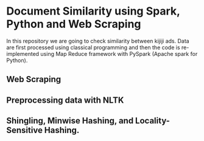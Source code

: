 # Document Similarity using Spark, Python and Web Scraping
In this repository we are going to check similarity between kijiji ads. 
Data are first processed using classical programming and then the code 
is re-implemented using Map Reduce framework with PySpark (Apache 
spark for Python).

## Web Scraping

## Preprocessing data with NLTK

## Shingling, Minwise Hashing, and Locality-Sensitive Hashing.


